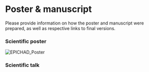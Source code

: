 
# Poster & manuscript

Please provide information on how the poster and manuscript were prepared, as well
as respective links to final versions.

### Scientific poster



![EPICHAD_Poster](https://user-images.githubusercontent.com/83064474/128844089-66cbda60-66d5-4cc0-a63d-73467fa4d183.jpg)



### Scientific talk 


